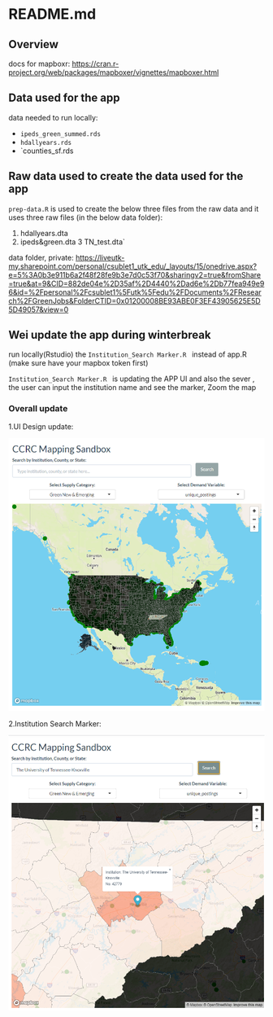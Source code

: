 # README.md

## Overview

docs for mapboxr: https://cran.r-project.org/web/packages/mapboxer/vignettes/mapboxer.html

## Data used for the app

data needed to run locally:
  * `ipeds_green_summed.rds`
  * `hdallyears.rds`
  * `counties_sf.rds
  
## Raw data used to create the data used for the app 

`prep-data.R` is used to create the below three files from the raw data and it uses three raw files (in the below data folder):
1. hdallyears.dta
2. ipeds&green.dta
3 TN_test.dta`

data folder, private: https://liveutk-my.sharepoint.com/personal/csublet1_utk_edu/_layouts/15/onedrive.aspx?e=5%3A0b3e911b6a2f48f28fe9b3e7d0c53f70&sharingv2=true&fromShare=true&at=9&CID=882de04e%2D35af%2D4440%2Dad6e%2Db77fea949e96&id=%2Fpersonal%2Fcsublet1%5Futk%5Fedu%2FDocuments%2FResearch%2FGreenJobs&FolderCTID=0x01200008BE93ABE0F3EF43905625E5D5D49057&view=0

## Wei update the app during winterbreak
run locally(Rstudio) the `Institution_Search Marker.R `  instead of app.R (make sure have your mapbox token first)

`Institution_Search Marker.R ` is updating the APP UI and also the sever , the user can input the institution name and see the marker, Zoom the map

### Overall update
1.UI Design update:

![Mapbox UI](Images/Mapbox_UI.png)

2.Institution Search Marker:

![Institution Search](Images/Marker.png)




